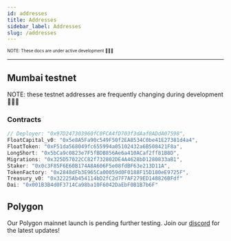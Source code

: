 ```yaml
---
id: addresses
title: Addresses
sidebar_label: Addresses
slug: /addresses
---
```


<sub><sup> NOTE: These docs are under active development 👷‍♀️👷 </sup></sub>

---

## Mumbai testnet

NOTE: these testnet addresses are frequently changing during development 👷‍♀️👷

<!-- See our contract **[Deployer address](https://explorer-mumbai.maticvigil.com/address/0x97D247303960fC0FCA4fD703f3dAaf0ADdA07598/)** to keep abreast with the latest deployments. -->

### Contracts

```javascript
// Deployer: "0x97D247303960fC0FCA4fD703f3dAaf0ADdA07598",
FloatCapital_v0: "0x5e8A5Fa90c549F50f2EA8534C0be41E27381d4a4",
FloatToken: "0xF51da568049fc655994a05102432a6B508421F8a",
LongShort: "0x5bCa9c0823e7F5fBDB856Ae6a410ACaf2ff81B8D",
Migrations: "0x325D57022CC82f732802DE4A4628bD1280833aB1",
Staker: "0x0c3F85F6E60B174A8A606F5e08fdBF63e213D11A",
TokenFactory: "0x2848dFb3E965Ca00059d0F0188F15D180eE9725F",
Treasury_v0: "0x32225Ab454114bD2fC2d7F7AF279ED148826BFdf"
Dai: "0x001B3B4d0F3714Ca98ba10F6042DaEbF0B1B7b6F"
```

<!-- ### Markets

```javascript
EthKillers Long = "0x46bf3286cd38B1cb53885Feb08ED61752946dDd8",
EthKillers Short = "0xfF76E7090c7F4645dF52562DfE7CC9504A1Ab911",
PM1 Long = "0xf1f7F7d9654F4A9d0C0c063cbE815A045F21C52C",
PM1 Short = "0xC1e97E49106ad8C80cb5F3432F98d34c9278e9D0",
PM2 Long = "0xDc24f4BD4F9dAC21aBd2e497479D18a87009Fad4",
PM2 Short = "0x75e8EEFfCe2A345aa419bE87C0bA20f8Bc2A72cD",
``` -->

## Polygon

Our Polygon mainnet launch is pending further testing.
Join our [discord](https://discord.gg/qesr2KZAhn) for the latest updates!
